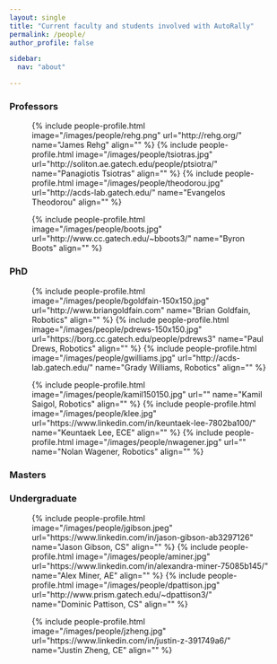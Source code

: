 ```yaml
---
layout: single
title: "Current faculty and students involved with AutoRally"
permalink: /people/
author_profile: false

sidebar:
  nav: "about"

---
```

<h3 class="page__subtitle">Professors</h3>

<figure class="third">
	{% include people-profile.html image="/images/people/rehg.png" url="http://rehg.org/" name="James Rehg" align="" %}
	{% include people-profile.html image="/images/people/tsiotras.jpg" url="http://soliton.ae.gatech.edu/people/ptsiotra/" name="Panagiotis Tsiotras" align="" %}
	{% include people-profile.html image="/images/people/theodorou.jpg" url="http://acds-lab.gatech.edu/" name="Evangelos Theodorou" align="" %}
</figure>
<figure class="third">
	{% include people-profile.html image="/images/people/boots.jpg" url="http://www.cc.gatech.edu/~bboots3/" name="Byron Boots" align="" %}
</figure>

<h3 class="page__subtitle">PhD</h3>

<figure class="third">
	{% include people-profile.html image="/images/people/bgoldfain-150x150.jpg" url="http://www.briangoldfain.com" name="Brian Goldfain, Robotics" align="" %}
	{% include people-profile.html image="/images/people/pdrews-150x150.jpg" url="https://borg.cc.gatech.edu/people/pdrews3" name="Paul Drews, Robotics" align="" %}
	{% include people-profile.html image="/images/people/gwilliams.jpg" url="http://acds-lab.gatech.edu/" name="Grady Williams, Robotics" align="" %}
</figure>
<figure class="third">
	{% include people-profile.html image="/images/people/kamil150150.jpg" url="" name="Kamil Saigol, Robotics" align="" %}
	{% include people-profile.html image="/images/people/klee.jpg" url="https://www.linkedin.com/in/keuntaek-lee-7802ba100/" name="Keuntaek Lee, ECE" align="" %}
	{% include people-profile.html image="/images/people/nwagener.jpg" url="" name="Nolan Wagener, Robotics" align="" %}
</figure>

<h3 class="page__subtitle">Masters</h3>

<figure class="third">
	
</figure>

<h3 class="page__subtitle">Undergraduate</h3>

<figure class="third">
	{% include people-profile.html image="/images/people/jgibson.jpeg" url="https://www.linkedin.com/in/jason-gibson-ab3297126" name="Jason Gibson, CS" align="" %}
	{% include people-profile.html image="/images/people/aminer.jpg" url="https://www.linkedin.com/in/alexandra-miner-75085b145/" name="Alex Miner, AE" align="" %}
	{% include people-profile.html image="/images/people/dpattison.jpg" url="http://www.prism.gatech.edu/~dpattison3/" name="Dominic Pattison, CS" align="" %}
</figure>

<figure class="third">
	{% include people-profile.html image="/images/people/jzheng.jpg" url="https://www.linkedin.com/in/justin-z-391749a6/" name="Justin Zheng, CE" align="" %}
</figure>
